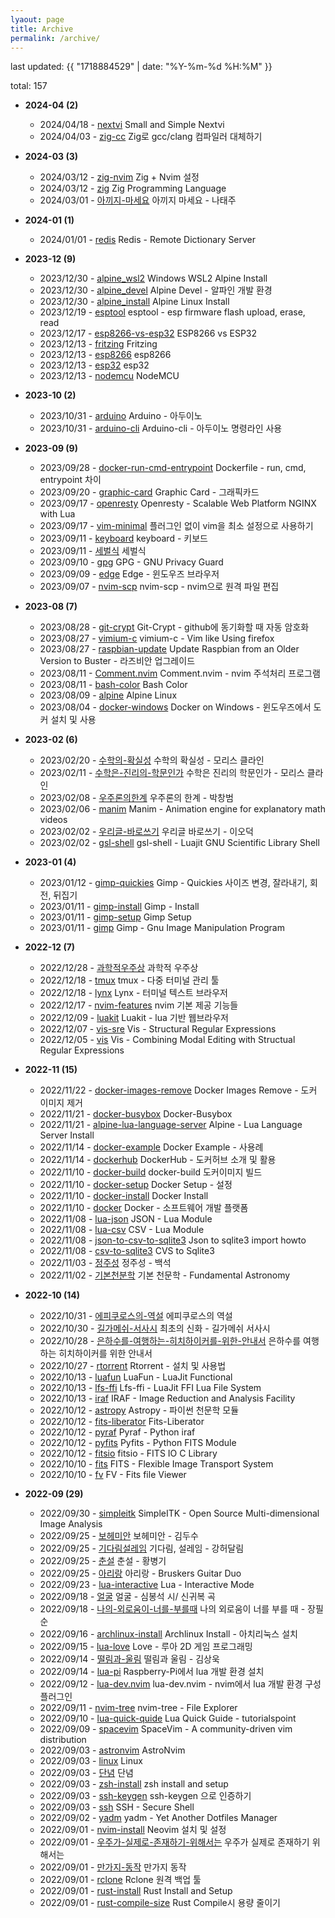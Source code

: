 ```yaml
---
lyaout: page
title: Archive
permalink: /archive/
---
```


last updated: {{ "1718884529" | date: "%Y-%m-%d %H:%M" }}

total: 157

* __2024-04 (2)__
	- 2024/04/18 - [nextvi](wiki/nextvi.md) Small and Simple Nextvi
	- 2024/04/03 - [zig-cc](wiki/zig-cc.md) Zig로 gcc/clang 컴파일러 대체하기

* __2024-03 (3)__
	- 2024/03/12 - [zig-nvim](wiki/zig-nvim.md) Zig + Nvim 설정
	- 2024/03/12 - [zig](wiki/zig.md) Zig Programming Language
	- 2024/03/01 - [아끼지-마세요](wiki/아끼지-마세요.md) 아끼지 마세요 - 나태주

* __2024-01 (1)__
	- 2024/01/01 - [redis](wiki/redis.md) Redis - Remote Dictionary Server

* __2023-12 (9)__
	- 2023/12/30 - [alpine_wsl2](wiki/alpine_wsl2.md) Windows WSL2 Alpine Install
	- 2023/12/30 - [alpine_devel](wiki/alpine_devel.md) Alpine Devel - 알파인 개발 환경
	- 2023/12/30 - [alpine_install](wiki/alpine_install.md) Alpine Linux Install
	- 2023/12/19 - [esptool](wiki/esptool.md) esptool - esp firmware flash upload, erase, read
	- 2023/12/17 - [esp8266-vs-esp32](wiki/esp8266-vs-esp32.md) ESP8266 vs ESP32
	- 2023/12/13 - [fritzing](wiki/fritzing.md) Fritzing
	- 2023/12/13 - [esp8266](wiki/esp8266.md) esp8266
	- 2023/12/13 - [esp32](wiki/esp32.md) esp32
	- 2023/12/13 - [nodemcu](wiki/nodemcu.md) NodeMCU

* __2023-10 (2)__
	- 2023/10/31 - [arduino](wiki/arduino.md) Arduino - 아두이노
	- 2023/10/31 - [arduino-cli](wiki/arduino-cli.md) Arduino-cli - 아두이노 명령라인 사용

* __2023-09 (9)__
	- 2023/09/28 - [docker-run-cmd-entrypoint](wiki/docker-run-cmd-entrypoint.md) Dockerfile - run, cmd, entrypoint 차이
	- 2023/09/20 - [graphic-card](wiki/graphic-card.md) Graphic Card - 그래픽카드
	- 2023/09/17 - [openresty](wiki/openresty.md) Openresty - Scalable Web Platform NGINX with Lua
	- 2023/09/17 - [vim-minimal](wiki/vim-minimal.md) 플러그인 없이 vim을 최소 설정으로 사용하기
	- 2023/09/11 - [keyboard](wiki/keyboard.md) keyboard - 키보드
	- 2023/09/11 - [세벌식](wiki/세벌식.md) 세벌식
	- 2023/09/10 - [gpg](wiki/gpg.md) GPG - GNU Privacy Guard
	- 2023/09/09 - [edge](wiki/edge.md) Edge - 윈도우즈 브라우저
	- 2023/09/07 - [nvim-scp](wiki/nvim-scp.md) nvim-scp - nvim으로 원격 파일 편집

* __2023-08 (7)__
	- 2023/08/28 - [git-crypt](wiki/git-crypt.md) Git-Crypt - github에 동기화할 때 자동 암호화
	- 2023/08/27 - [vimium-c](wiki/vimium-c.md) vimium-c - Vim like Using firefox
	- 2023/08/27 - [raspbian-update](wiki/raspbian-update.md) Update Raspbian from an Older Version to Buster - 라즈비안 업그레이드
	- 2023/08/11 - [Comment.nvim](wiki/Comment.nvim.md) Comment.nvim - nvim 주석처리 프로그램
	- 2023/08/11 - [bash-color](wiki/bash-color.md) Bash Color
	- 2023/08/09 - [alpine](wiki/alpine.md) Alpine Linux
	- 2023/08/04 - [docker-windows](wiki/docker-windows.md) Docker on Windows - 윈도우즈에서 도커 설치 및 사용

* __2023-02 (6)__
	- 2023/02/20 - [수학의-확실성](wiki/수학의-확실성.md) 수학의 확실성 - 모리스 클라인
	- 2023/02/11 - [수학은-진리의-학문인가](wiki/수학은-진리의-학문인가.md) 수학은 진리의 학문인가 - 모리스 클라인
	- 2023/02/08 - [우주론의한계](wiki/우주론의한계.md) 우주론의 한계 - 박창범
	- 2023/02/06 - [manim](wiki/manim.md) Manim - Animation engine for explanatory math videos 
	- 2023/02/02 - [우리글-바로쓰기](wiki/우리글-바로쓰기.md) 우리글 바로쓰기 - 이오덕
	- 2023/02/02 - [gsl-shell](wiki/gsl-shell.md) gsl-shell - Luajit GNU Scientific Library Shell

* __2023-01 (4)__
	- 2023/01/12 - [gimp-quickies](wiki/gimp-quickies.md) Gimp - Quickies 사이즈 변경, 잘라내기, 회전, 뒤집기
	- 2023/01/11 - [gimp-install](wiki/gimp-install.md) Gimp - Install
	- 2023/01/11 - [gimp-setup](wiki/gimp-setup.md) Gimp Setup
	- 2023/01/11 - [gimp](wiki/gimp.md) Gimp - Gnu Image Manipulation Program

* __2022-12 (7)__
	- 2022/12/28 - [과학적우주상](wiki/과학적우주상.md) 과학적 우주상
	- 2022/12/18 - [tmux](wiki/tmux.md) tmux - 다중 터미널 관리 툴
	- 2022/12/18 - [lynx](wiki/lynx.md) Lynx - 터미널 텍스트 브라우저
	- 2022/12/17 - [nvim-features](wiki/nvim-features.md) nvim 기본 제공 기능들
	- 2022/12/09 - [luakit](wiki/luakit.md) Luakit - lua 기반 웹브라우저
	- 2022/12/07 - [vis-sre](wiki/vis-sre.md) Vis - Structural Regular Expressions
	- 2022/12/05 - [vis](wiki/vis.md) Vis - Combining Modal Editing with Structual Regular Expressions

* __2022-11 (15)__
	- 2022/11/22 - [docker-images-remove](wiki/docker-images-remove.md) Docker Images Remove - 도커 이미지 제거
	- 2022/11/21 - [docker-busybox](wiki/docker-busybox.md) Docker-Busybox
	- 2022/11/21 - [alpine-lua-language-server](wiki/alpine-lua-language-server.md) Alpine - Lua Language Server Install
	- 2022/11/14 - [docker-example](wiki/docker-example.md) Docker Example - 사용례
	- 2022/11/14 - [dockerhub](wiki/dockerhub.md) DockerHub - 도커허브 소개 및 활용
	- 2022/11/10 - [docker-build](wiki/docker-build.md) docker-build 도커이미지 빌드
	- 2022/11/10 - [docker-setup](wiki/docker-setup.md) Docker Setup - 설정
	- 2022/11/10 - [docker-install](wiki/docker-install.md) Docker Install
	- 2022/11/10 - [docker](wiki/docker.md) Docker - 소프트웨어 개발 플랫폼
	- 2022/11/08 - [lua-json](wiki/lua-json.md) JSON - Lua Module
	- 2022/11/08 - [lua-csv](wiki/lua-csv.md) CSV - Lua Module
	- 2022/11/08 - [json-to-csv-to-sqlite3](wiki/json-to-csv-to-sqlite3.md) Json to sqlite3 import howto
	- 2022/11/08 - [csv-to-sqlite3](wiki/csv-to-sqlite3.md) CVS to Sqlite3
	- 2022/11/03 - [정주성](wiki/정주성.md) 정주성 - 백석
	- 2022/11/02 - [기본천분학](wiki/기본천분학.md) 기본 천문학 - Fundamental Astronomy

* __2022-10 (14)__
	- 2022/10/31 - [에피쿠로스의-역설](wiki/에피쿠로스의-역설.md) 에피쿠로스의 역설
	- 2022/10/30 - [길가메쉬-서사시](wiki/길가메쉬-서사시.md) 최초의 신화 - 길가메쉬 서사시
	- 2022/10/28 - [은하수를-여행하는-히치하이커를-위한-안내서](wiki/은하수를-여행하는-히치하이커를-위한-안내서.md) 은하수를 여행하는 히치하이커를 위한 안내서
	- 2022/10/27 - [rtorrent](wiki/rtorrent.md) Rtorrent - 설치 및 사용법
	- 2022/10/13 - [luafun](wiki/luafun.md) LuaFun - LuaJit Functional
	- 2022/10/13 - [lfs-ffi](wiki/lfs-ffi.md) Lfs-ffi - LuaJit FFI Lua File System
	- 2022/10/13 - [iraf](wiki/iraf.md) IRAF - Image Reduction and Analysis Facility
	- 2022/10/12 - [astropy](wiki/astropy.md) Astropy - 파이썬 천문학 모듈
	- 2022/10/12 - [fits-liberator](wiki/fits-liberator.md) Fits-Liberator
	- 2022/10/12 - [pyraf](wiki/pyraf.md) Pyraf - Python iraf 
	- 2022/10/12 - [pyfits](wiki/pyfits.md) Pyfits - Python FITS Module
	- 2022/10/12 - [fitsio](wiki/fitsio.md) fitsio - FITS IO C Library
	- 2022/10/10 - [fits](wiki/fits.md) FITS - Flexible Image Transport System
	- 2022/10/10 - [fv](wiki/fv.md) FV - Fits file Viewer

* __2022-09 (29)__
	- 2022/09/30 - [simpleitk](wiki/simpleitk.md) SimpleITK - Open Source Multi-dimensional Image Analysis
	- 2022/09/25 - [보헤미안](wiki/보헤미안.md) 보헤미안 - 김두수
	- 2022/09/25 - [기다림설레임](wiki/기다림설레임.md) 기다림, 설레임 - 강허달림
	- 2022/09/25 - [춘설](wiki/춘설.md) 춘설 - 황병기
	- 2022/09/25 - [아리랑](wiki/아리랑.md) 아리랑 - Bruskers Guitar Duo
	- 2022/09/23 - [lua-interactive](wiki/lua-interactive.md) Lua - Interactive Mode
	- 2022/09/18 - [얼굴](wiki/얼굴.md) 얼굴 - 심봉석 시/ 신귀복 곡
	- 2022/09/18 - [나의-외로움이-너를-부를때](wiki/나의-외로움이-너를-부를때.md) 나의 외로움이 너를 부를 때 - 장필순
	- 2022/09/16 - [archlinux-install](wiki/archlinux-install.md) Archlinux Install - 아치리눅스 설치
	- 2022/09/15 - [lua-love](wiki/lua-love.md) Love - 루아 2D 게임 프로그래밍
	- 2022/09/14 - [떨림과-울림](wiki/떨림과-울림.md) 떨림과 울림 - 김상욱
	- 2022/09/14 - [lua-pi](wiki/lua-pi.md) Raspberry-Pi에서 lua 개발 환경 설치
	- 2022/09/12 - [lua-dev.nvim](wiki/lua-dev.nvim.md) lua-dev.nvim - nvim에서 lua 개발 환경 구성 플러그인
	- 2022/09/11 - [nvim-tree](wiki/nvim-tree.md) nvim-tree - File Explorer
	- 2022/09/10 - [lua-quick-quide](wiki/lua-quick-quide.md) Lua Quick Guide - tutorialspoint
	- 2022/09/09 - [spacevim](wiki/spacevim.md) SpaceVim - A community-driven vim distribution
	- 2022/09/03 - [astronvim](wiki/astronvim.md) AstroNvim
	- 2022/09/03 - [linux](wiki/linux.md) Linux
	- 2022/09/03 - [단념](wiki/단념.md) 단념
	- 2022/09/03 - [zsh-install](wiki/zsh-install.md) zsh install and setup
	- 2022/09/03 - [ssh-keygen](wiki/ssh-keygen.md) ssh-keygen 으로 인증하기
	- 2022/09/03 - [ssh](wiki/ssh.md) SSH - Secure Shell
	- 2022/09/02 - [yadm](wiki/yadm.md) yadm - Yet Another Dotfiles Manager
	- 2022/09/01 - [nvim-install](wiki/nvim-install.md) Neovim 설치 및 설정
	- 2022/09/01 - [우주가-실제로-존재하기-위해서는](wiki/우주가-실제로-존재하기-위해서는.md) 우주가 실제로 존재하기 위해서는
	- 2022/09/01 - [만가지-동작](wiki/만가지-동작.md) 만가지 동작
	- 2022/09/01 - [rclone](wiki/rclone.md) Rclone 원격 백업 툴
	- 2022/09/01 - [rust-install](wiki/rust-install.md) Rust Install and Setup
	- 2022/09/01 - [rust-compile-size](wiki/rust-compile-size.md) Rust Compile시 용량 줄이기
